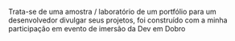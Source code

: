 Trata-se de uma amostra / laboratório de um portfólio para um desenvolvedor divulgar seus projetos, foi construído com a minha participação em evento de imersão da Dev em Dobro
